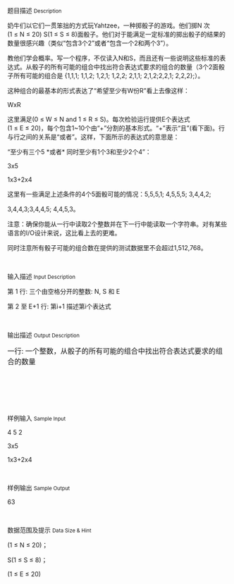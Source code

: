 <div class="panel panel-default">
<div class="area-title">
<span>
题目描述
<small>Description</small>
</span></div>
<div class="panel-body">

<p style=""><span style=""><span style="">奶牛们以它们一贯笨拙的方式玩</span>Yahtzee，一种掷骰子的游戏。他们掷N 次(1 ≤ N ≤ 20) S(1 ≤ S ≤ 8)面骰子。他们对于能满足一定标准的掷出骰子的结果的数量很感兴趣（类似“包含3个2”或者“包含一个2和两个3”）。</span></p><p style=""><span style=""><span style="">教他们学会概率。写一个程序，不仅读入</span>N和S，而且还有一些说明这些标准的表达式。从骰子的所有可能的组合中找出符合表达式要求的组合的数量（3个2面骰子所有可能的组合是 {1,1,1; 1,1,2; 1,2,1; 1,2,2; 2,1,1; 2,1,2;2,2,1; 2,2,2};）。</span></p><p style=""><span style=""><span style="">这种组合的最基本的形式表达了</span>“希望至少有W份R”看上去像这样：</span></p><p style=""><span style="">WxR</span></p><p style=""><span style=""><span style="">这里满足</span>(0 ≤ W ≤ N and 1 ≤ R ≤ S)。每次检验运行提供E个表达式(1 ≤ E ≤ 20)，每个包含1~10个由“+”分割的基本形式。“+”表示“且”(看下面)。行与行之间的关系是“或者”。这样，下面所示的表达式的意思是：</span></p><p style=""><span style="">“至少有三个5 *或者* 同时至少有1个3和至少2个4”：</span></p><p style=""><span style="">3x5</span></p><p style=""><span style="">1x3+2x4</span></p><p style=""><span style=""><span style="">这里有一些满足上述条件的</span>4个5面骰可能的情况：5,5,5,1; 4,5,5,5; 3,4,4,2;</span></p><p style=""><span style="">3,4,4,3;3,4,4,5; 4,4,5,3。</span></p><p style=""><span style=""><span style="">注意：确保你能从一行中读取</span>2个整数并在下一行中能读取一个字符串。对有某些语言的I/O设计来说，这比看上去的更难。</span></p><p style=""><span style=""><span style="">同时注意所有骰子可能的组合数在提供的测试数据里不会超过</span>1,512,768。</span></p><p><br></p>

</div>
</div>

<div class="panel panel-default">
<div class="area-title">
<span>
输入描述
<small>Input Description</small>
</span></div>
<div class="panel-body">
<p><span style=""><span style="">第</span> 1 行: 三个由空格分开的整数: N, S 和 E</span></p><p><span style=""><span style="">第</span> 2 至 E+1 行: 第i+1 描述第i个表达式</span></p><p><br></p>

</div>
</div>
<div  class="panel panel-default">
<div class="area-title">
<span>
输出描述
<small>Output Description</small>
</span></div>
<div class="panel-body">

<p><span style=";font-family:宋体;font-size:16px"><span style="font-family:宋体">一行</span>: <span style="font-family:宋体">一个整数，从骰子的所有可能的组合中找出符合表达式要求的组合的数量</span></span></p><p><br/></p><p><br/></p><p><br/></p>

</div>
</div>


<div class="panel panel-default">
<div class="area-title">
<span>
样例输入
<small>Sample Input</small>
</span></div>
<div class="panel-body">
<p><span style="">4 5 2</span></p><p><span style="">3x5</span></p><p><span style="">1x3+2x4</span></p><p><br></p>

</div>
</div>

<div class="panel panel-default">
<div class="area-title">
<span>
样例输出
<small>Sample Output</small>
</span></div>
<div class="panel-body">
<p><span style="">63</span></p><p><br></p>

</div>
</div>

<div class="panel panel-default">
<div class="area-title">
<span>
数据范围及提示
<small>Data Size & Hint</small>
</span></div>
<div class="panel-body">
<p><span style="">(1 ≤ N ≤ 20)</span><span style="">；</span><span style=""> </span></p><p><span style="">S(1 ≤ S ≤ 8)</span><span style="">；</span></p><p><span style="">(1 ≤ E ≤ 20)</span></p><p><br></p>
</div>
</div>